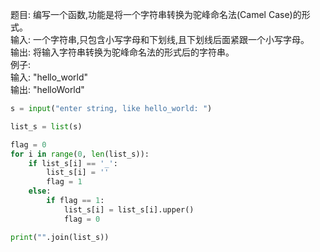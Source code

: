 题目: 编写一个函数,功能是将一个字符串转换为驼峰命名法(Camel Case)的形式。   
输入: 一个字符串,只包含小写字母和下划线,且下划线后面紧跟一个小写字母。   
输出: 将输入字符串转换为驼峰命名法的形式后的字符串。    
例子:    
输入: "hello_world"    
输出: "helloWorld"   

```python
s = input("enter string, like hello_world: ")

list_s = list(s)

flag = 0
for i in range(0, len(list_s)):
    if list_s[i] == '_':
        list_s[i] = ''
        flag = 1
    else:
        if flag == 1:
            list_s[i] = list_s[i].upper()
            flag = 0

print("".join(list_s))
```